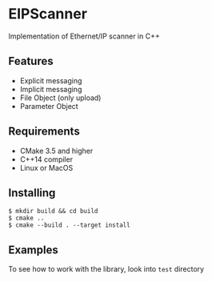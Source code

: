 # EIPScanner

Implementation of Ethernet/IP scanner in C++

## Features

* Explicit messaging
* Implicit messaging
* File Object (only upload)
* Parameter Object

## Requirements

* CMake 3.5 and higher
* C++14 compiler
* Linux or MacOS

## Installing

```shell script
$ mkdir build && cd build
$ cmake ..
$ cmake --build . --target install
```

## Examples

To see how to work with the library, look into `test` directory 